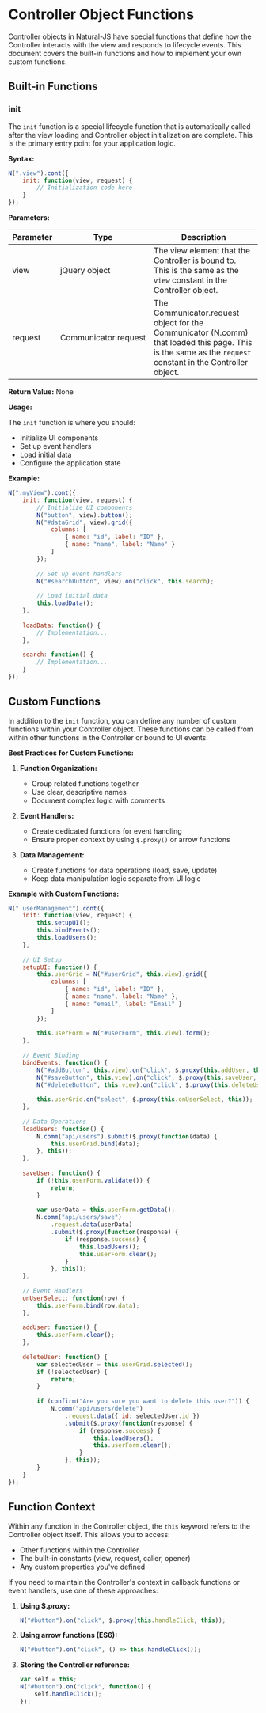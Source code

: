 # Controller Object Functions

Controller objects in Natural-JS have special functions that define how the Controller interacts with the view and responds to lifecycle events. This document covers the built-in functions and how to implement your own custom functions.

## Built-in Functions

### init

The `init` function is a special lifecycle function that is automatically called after the view loading and Controller object initialization are complete. This is the primary entry point for your application logic.

**Syntax:**

```javascript
N(".view").cont({
    init: function(view, request) {
        // Initialization code here
    }
});
```

**Parameters:**

| Parameter | Type | Description |
|-----------|------|-------------|
| view | jQuery object | The view element that the Controller is bound to. This is the same as the `view` constant in the Controller object. |
| request | Communicator.request | The Communicator.request object for the Communicator (N.comm) that loaded this page. This is the same as the `request` constant in the Controller object. |

**Return Value:** None

**Usage:**

The `init` function is where you should:
- Initialize UI components
- Set up event handlers
- Load initial data
- Configure the application state

**Example:**

```javascript
N(".myView").cont({
    init: function(view, request) {
        // Initialize UI components
        N("button", view).button();
        N("#dataGrid", view).grid({
            columns: [
                { name: "id", label: "ID" },
                { name: "name", label: "Name" }
            ]
        });
        
        // Set up event handlers
        N("#searchButton", view).on("click", this.search);
        
        // Load initial data
        this.loadData();
    },
    
    loadData: function() {
        // Implementation...
    },
    
    search: function() {
        // Implementation...
    }
});
```

## Custom Functions

In addition to the `init` function, you can define any number of custom functions within your Controller object. These functions can be called from within other functions in the Controller or bound to UI events.

**Best Practices for Custom Functions:**

1. **Function Organization:**
   - Group related functions together
   - Use clear, descriptive names
   - Document complex logic with comments

2. **Event Handlers:**
   - Create dedicated functions for event handling
   - Ensure proper context by using `$.proxy()` or arrow functions

3. **Data Management:**
   - Create functions for data operations (load, save, update)
   - Keep data manipulation logic separate from UI logic

**Example with Custom Functions:**

```javascript
N(".userManagement").cont({
    init: function(view, request) {
        this.setupUI();
        this.bindEvents();
        this.loadUsers();
    },
    
    // UI Setup
    setupUI: function() {
        this.userGrid = N("#userGrid", this.view).grid({
            columns: [
                { name: "id", label: "ID" },
                { name: "name", label: "Name" },
                { name: "email", label: "Email" }
            ]
        });
        
        this.userForm = N("#userForm", this.view).form();
    },
    
    // Event Binding
    bindEvents: function() {
        N("#addButton", this.view).on("click", $.proxy(this.addUser, this));
        N("#saveButton", this.view).on("click", $.proxy(this.saveUser, this));
        N("#deleteButton", this.view).on("click", $.proxy(this.deleteUser, this));
        
        this.userGrid.on("select", $.proxy(this.onUserSelect, this));
    },
    
    // Data Operations
    loadUsers: function() {
        N.comm("api/users").submit($.proxy(function(data) {
            this.userGrid.bind(data);
        }, this));
    },
    
    saveUser: function() {
        if (!this.userForm.validate()) {
            return;
        }
        
        var userData = this.userForm.getData();
        N.comm("api/users/save")
            .request.data(userData)
            .submit($.proxy(function(response) {
                if (response.success) {
                    this.loadUsers();
                    this.userForm.clear();
                }
            }, this));
    },
    
    // Event Handlers
    onUserSelect: function(row) {
        this.userForm.bind(row.data);
    },
    
    addUser: function() {
        this.userForm.clear();
    },
    
    deleteUser: function() {
        var selectedUser = this.userGrid.selected();
        if (!selectedUser) {
            return;
        }
        
        if (confirm("Are you sure you want to delete this user?")) {
            N.comm("api/users/delete")
                .request.data({ id: selectedUser.id })
                .submit($.proxy(function(response) {
                    if (response.success) {
                        this.loadUsers();
                        this.userForm.clear();
                    }
                }, this));
        }
    }
});
```

## Function Context

Within any function in the Controller object, the `this` keyword refers to the Controller object itself. This allows you to access:

- Other functions within the Controller
- The built-in constants (view, request, caller, opener)
- Any custom properties you've defined

If you need to maintain the Controller's context in callback functions or event handlers, use one of these approaches:

1. **Using $.proxy:**
   ```javascript
   N("#button").on("click", $.proxy(this.handleClick, this));
   ```

2. **Using arrow functions (ES6):**
   ```javascript
   N("#button").on("click", () => this.handleClick());
   ```

3. **Storing the Controller reference:**
   ```javascript
   var self = this;
   N("#button").on("click", function() {
       self.handleClick();
   });
   ```
